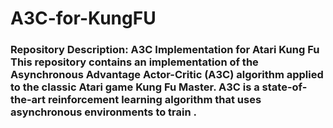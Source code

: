 # A3C-for-KungFU
### Repository Description: A3C Implementation for Atari Kung Fu  This repository contains an implementation of the **Asynchronous Advantage Actor-Critic (A3C)** algorithm applied to the classic Atari game **Kung Fu Master**. A3C is a state-of-the-art reinforcement learning algorithm that uses asynchronous environments to train .  

